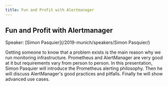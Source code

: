```yaml
---
title: Fun and Profit with Alertmanager
---
```


## Fun and Profit with Alertmanager

Speaker: [Simon Pasquier](/2019-munich/speakers/Simon Pasquier/)

Getting someone to know that a problem exists is the main reason why we run monitoring infrastructure. Prometheus and AlertManager are very good at it but requirements vary from person to person. In this presentation, Simon Pasquier will introduce the Prometheus alerting philosophy. Then he will discuss AlertManager's good practices and pitfalls. Finally he will show advanced use cases.
